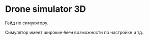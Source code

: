 # Drone simulator 3D

Гайд по симулятору.

Симулятор имеет широкие ~~баги~~ возможности по настройке и тд..
